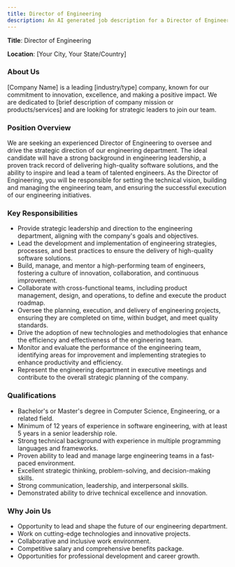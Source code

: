 ```yaml
---
title: Director of Engineering
description: An AI generated job description for a Director of Engineering
---
```


**Title**: Director of Engineering

**Location**: [Your City, Your State/Country]

### About Us

[Company Name] is a leading [industry/type] company, known for our commitment to innovation, excellence, and making a positive impact. We are dedicated to [brief description of company mission or products/services] and are looking for strategic leaders to join our team.

### Position Overview

We are seeking an experienced Director of Engineering to oversee and drive the strategic direction of our engineering department. The ideal candidate will have a strong background in engineering leadership, a proven track record of delivering high-quality software solutions, and the ability to inspire and lead a team of talented engineers. As the Director of Engineering, you will be responsible for setting the technical vision, building and managing the engineering team, and ensuring the successful execution of our engineering initiatives.

### Key Responsibilities

- Provide strategic leadership and direction to the engineering department, aligning with the company's goals and objectives.
- Lead the development and implementation of engineering strategies, processes, and best practices to ensure the delivery of high-quality software solutions.
- Build, manage, and mentor a high-performing team of engineers, fostering a culture of innovation, collaboration, and continuous improvement.
- Collaborate with cross-functional teams, including product management, design, and operations, to define and execute the product roadmap.
- Oversee the planning, execution, and delivery of engineering projects, ensuring they are completed on time, within budget, and meet quality standards.
- Drive the adoption of new technologies and methodologies that enhance the efficiency and effectiveness of the engineering team.
- Monitor and evaluate the performance of the engineering team, identifying areas for improvement and implementing strategies to enhance productivity and efficiency.
- Represent the engineering department in executive meetings and contribute to the overall strategic planning of the company.

### Qualifications

- Bachelor's or Master's degree in Computer Science, Engineering, or a related field.
- Minimum of 12 years of experience in software engineering, with at least 5 years in a senior leadership role.
- Strong technical background with experience in multiple programming languages and frameworks.
- Proven ability to lead and manage large engineering teams in a fast-paced environment.
- Excellent strategic thinking, problem-solving, and decision-making skills.
- Strong communication, leadership, and interpersonal skills.
- Demonstrated ability to drive technical excellence and innovation.

### Why Join Us

- Opportunity to lead and shape the future of our engineering department.
- Work on cutting-edge technologies and innovative projects.
- Collaborative and inclusive work environment.
- Competitive salary and comprehensive benefits package.
- Opportunities for professional development and career growth.
